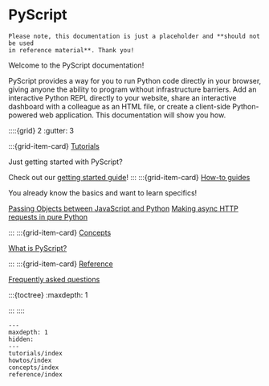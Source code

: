 # PyScript

```{warning}
Please note, this documentation is just a placeholder and **should not be used
in reference material**. Thank you!
```

Welcome to the PyScript documentation!

PyScript provides a way for you to run Python code directly in your browser, giving
anyone the ability to program without infrastructure barriers. Add an interactive
Python REPL directly to your website, share an interactive dashboard with a colleague
as an HTML file, or create a client-side Python-powered web application. This documentation
will show you how.

::::{grid} 2
:gutter: 3

:::{grid-item-card} [Tutorials](tutorials/index.md)

Just getting started with PyScript?

Check out our [getting started guide](tutorials/getting-started.md)!
:::
:::{grid-item-card} [How-to guides](howtos/index.md)

You already know the basics and want to learn specifics!

[Passing Objects between JavaScript and Python](howtos/passing-objects.md)
[Making async HTTP requests in pure Python](howtos/http-requests.md)

:::
:::{grid-item-card} [Concepts](concepts/index.md)

[What is PyScript?](concepts/what-is-pyscript.md)

:::
:::{grid-item-card} [Reference](reference/index.md)

[Frequently asked questions](reference/faq.md)

:::{toctree}
:maxdepth: 1

:::
::::

```{toctree}
---
maxdepth: 1
hidden:
---
tutorials/index
howtos/index
concepts/index
reference/index
```

